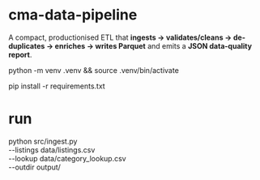 # cma-data-pipeline

A compact, productionised ETL that **ingests -> validates/cleans -> de-duplicates -> enriches -> writes Parquet** and emits a **JSON data-quality report**.  

python -m venv .venv && source .venv/bin/activate

pip install -r requirements.txt

# run
python src/ingest.py \
  --listings data/listings.csv \
  --lookup  data/category_lookup.csv \
  --outdir  output/
